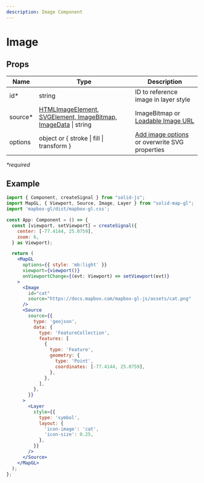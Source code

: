 ```yaml
---
description: Image Component
---
```


# Image

## Props

| Name     | Type                                                                                                                         | Description                                                                                                 |
| -------- | ---------------------------------------------------------------------------------------------------------------------------- | ----------------------------------------------------------------------------------------------------------- |
| id\*     | string                                                                                                                       | ID to reference image in layer style                                                                        |
| source\* | [HTMLImageElement, SVGElement, ImageBitmap, ImageData](https://docs.mapbox.com/mapbox-gl-js/api/map/#map#addimage) \| string | ImageBitmap or [Loadable Image URL](https://docs.mapbox.com/mapbox-gl-js/api/map/#map#loadimage)            |
| options  | object or { stroke \| fill \| transform }                                                                                    | [Add image options](https://docs.mapbox.com/mapbox-gl-js/api/map/#map#addimage) or overwrite SVG properties |

_\*required_

## Example

```jsx
import { Component, createSignal } from "solid-js";
import MapGL, { Viewport, Source, Image, Layer } from "solid-map-gl";
import 'mapbox-gl/dist/mapbox-gl.css';

const App: Component = () => {
  const [viewport, setViewport] = createSignal({
    center: [-77.4144, 25.0759],
    zoom: 6,
  } as Viewport);

  return (
    <MapGL
      options={{ style: 'mb:light' }}
      viewport={viewport()}
      onViewportChange={(evt: Viewport) => setViewport(evt)}
    >
      <Image
        id="cat"
        source="https://docs.mapbox.com/mapbox-gl-js/assets/cat.png"
      />
      <Source
        source={{
          type: 'geojson',
          data: {
            type: 'FeatureCollection',
            features: [
              {
                type: 'Feature',
                geometry: {
                  type: 'Point',
                  coordinates: [-77.4144, 25.0759],
                },
              },
            ],
          },
        }}
      >
        <Layer
          style={{
            type: 'symbol',
            layout: {
              'icon-image': 'cat',
              'icon-size': 0.25,
            },
          }}
        />
      </Source>
    </MapGL>
  );
};
```
